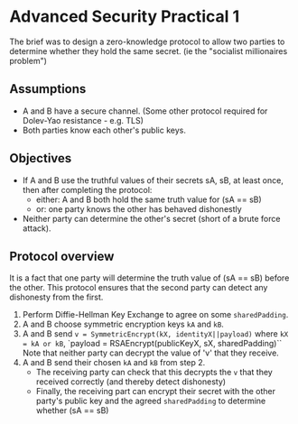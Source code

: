 Advanced Security Practical 1
=============================

The brief was to design a zero-knowledge protocol to allow two parties to
determine whether they hold the same secret.  (ie the "socialist millionaires problem")

Assumptions
-----------

 * A and B have a secure channel.  (Some other protocol required for Dolev-Yao resistance - e.g. TLS)
 * Both parties know each other's public keys.

Objectives
----------

 * If A and B use the truthful values of their secrets sA, sB, at least once, then after completing the protocol:
   * either: A and B both hold the same truth value for (sA == sB)
   * or: one party knows the other has behaved dishonestly
 * Neither party can determine the other's secret (short of a brute force attack).

Protocol overview
-----------------

It is a fact that one party will determine the truth value of (sA == sB) before
the other.  This protocol ensures that the second party can detect any
dishonesty from the first.

 1. Perform Diffie-Hellman Key Exchange to agree on some `sharedPadding`.
 2. A and B choose symmetric encryption keys `kA` and `kB`.
 3. A and B send `v = SymmetricEncrypt(kX, identityX||payload)`
    where `kX = kA or kB`, `payload = RSAEncrypt(publicKeyX, sX, sharedPadding)``
    Note that neither party can decrypt the value of 'v' that they receive.
 4. A and B send their chosen `kA` and `kB` from step 2.
     * The receiving party can check that this decrypts the `v` that they received correctly (and thereby detect dishonesty)
     * Finally, the receiving part can encrypt their secret with the other party's public key and the agreed `sharedPadding` to determine whether (sA == sB)
